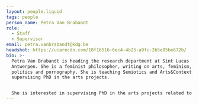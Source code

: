 ```yaml
---
layout: people.liquid
tags: people
person_name: Petra Van Brabandt
role:
  - Staff
  - Supervisor
email: petra.vanbrabandt@kdg.be
headshot: https://ucarecdn.com/18f16516-6ec4-4b25-a9fc-2b5e85be672b/
bio: >-
  P﻿etra Van Brabandt is heading the research department at Sint Lucas
  Antwerpen. She is a feminist philosopher, writing on arts, feminism, body
  politics and pornography. She is teaching Semiotics and Arts&Context. S﻿he is
  supervising PhD in the arts projects. 


  S﻿he is interested in supervising PhD in the arts projects related to feminism, body politics, pornography, work politics and feminist ethics.
---
```

